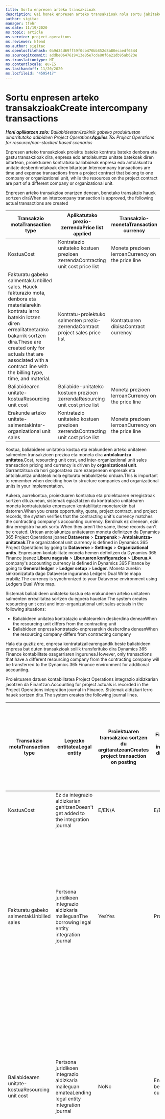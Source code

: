 ```yaml
---
title: Sortu enpresen arteko transakzioak
description: Gai honek enpresen arteko transakzioak nola sortu jakiteko informazioa eskaintzen du.
author: sigitac
manager: tfehr
ms.date: 11/19/2020
ms.topic: article
ms.service: project-operations
ms.reviewer: kfend
ms.author: sigitac
ms.openlocfilehash: 0a9d34d69ff59f0cb470bb852d8a80ecaedf6544
ms.sourcegitcommit: addbe0647619413e85e7cde80f6a21db95ab623e
ms.translationtype: HT
ms.contentlocale: eu-ES
ms.lasthandoff: 11/20/2020
ms.locfileid: "4595417"
---
```

# <a name="create-intercompany-transactions"></a><span data-ttu-id="f3b0e-103">Sortu enpresen arteko transakzioak</span><span class="sxs-lookup"><span data-stu-id="f3b0e-103">Create intercompany transactions</span></span>

<span data-ttu-id="f3b0e-104">_**Honi aplikatzen zaio:** Baliabideetan/Izakinik gabeko produktuetan oinarritutako adibideen Project Operations_</span><span class="sxs-lookup"><span data-stu-id="f3b0e-104">_**Applies To:** Project Operations for resource/non-stocked based scenarios_</span></span>

<span data-ttu-id="f3b0e-105">Enpresen arteko transakzioak proiektu bateko kontratu bateko denbora eta gastu transakzioak dira, enpresa edo antolakuntza unitate batekoak diren bitartean, proiektuaren kontratuko baliabideak enpresa edo antolakuntza unitate desberdinetakoak diren bitartean.</span><span class="sxs-lookup"><span data-stu-id="f3b0e-105">Intercompany transactions are time and expense transactions from a project contract that belong to one company or organizational unit, while the resources on the project contract are part of a different company or organizational unit.</span></span>

<span data-ttu-id="f3b0e-106">Enpresen arteko transakzioa onartzen denean, benetako transakzio hauek sortzen dira</span><span class="sxs-lookup"><span data-stu-id="f3b0e-106">When an intercompany transaction is approved, the following actual transactions are created</span></span>

| <span data-ttu-id="f3b0e-107">**Transakzio mota**</span><span class="sxs-lookup"><span data-stu-id="f3b0e-107">**Transaction type**</span></span> | <span data-ttu-id="f3b0e-108">**Aplikatutako prezio-zerrenda**</span><span class="sxs-lookup"><span data-stu-id="f3b0e-108">**Price list applied**</span></span> | <span data-ttu-id="f3b0e-109">**Transakzio-moneta**</span><span class="sxs-lookup"><span data-stu-id="f3b0e-109">**Transaction currency**</span></span> |
| --- | --- | --- |
| <span data-ttu-id="f3b0e-110">Kostua</span><span class="sxs-lookup"><span data-stu-id="f3b0e-110">Cost</span></span> | <span data-ttu-id="f3b0e-111">Kontratazio unitateko kostuen prezioen zerrenda</span><span class="sxs-lookup"><span data-stu-id="f3b0e-111">Contracting unit cost price list</span></span> | <span data-ttu-id="f3b0e-112">Moneta prezioen lerroan</span><span class="sxs-lookup"><span data-stu-id="f3b0e-112">Currency on the price line</span></span> |
| <span data-ttu-id="f3b0e-113">Fakturatu gabeko salmentak.</span><span class="sxs-lookup"><span data-stu-id="f3b0e-113">Unbilled sales.</span></span> <span data-ttu-id="f3b0e-114">Hauek fakturazio mota, denbora eta materialarekin kontratu lerro batekin lotzen diren errealitateetarako bakarrik sortzen dira.</span><span class="sxs-lookup"><span data-stu-id="f3b0e-114">These are created only for actuals that are associated with a contract line with the billing type, time, and material.</span></span> | <span data-ttu-id="f3b0e-115">Kontratu-proiektuko salmenten prezio-zerrenda</span><span class="sxs-lookup"><span data-stu-id="f3b0e-115">Contract project sales price list</span></span> | <span data-ttu-id="f3b0e-116">Kontratuaren dibisa</span><span class="sxs-lookup"><span data-stu-id="f3b0e-116">Contract currency</span></span> |
| <span data-ttu-id="f3b0e-117">Baliabidearen unitate-kostua</span><span class="sxs-lookup"><span data-stu-id="f3b0e-117">Resourcing unit cost</span></span> | <span data-ttu-id="f3b0e-118">Baliabide-unitateko kostuen prezioen zerrenda</span><span class="sxs-lookup"><span data-stu-id="f3b0e-118">Resourcing unit cost price list</span></span> | <span data-ttu-id="f3b0e-119">Moneta prezioen lerroan</span><span class="sxs-lookup"><span data-stu-id="f3b0e-119">Currency on the price line</span></span> |
| <span data-ttu-id="f3b0e-120">Erakunde arteko unitate-salmentak</span><span class="sxs-lookup"><span data-stu-id="f3b0e-120">Inter-organizational unit sales</span></span> | <span data-ttu-id="f3b0e-121">Kontratazio unitateko kostuen prezioen zerrenda</span><span class="sxs-lookup"><span data-stu-id="f3b0e-121">Contracting unit cost price list</span></span> | <span data-ttu-id="f3b0e-122">Moneta prezioen lerroan</span><span class="sxs-lookup"><span data-stu-id="f3b0e-122">Currency on the price line</span></span> |

<span data-ttu-id="f3b0e-123">Kostua, baliabideen unitateko kostua eta erakundeen arteko unitateen salmenten transakzioen prezioa eta moneta dira **antolakuntza unitatea**.</span><span class="sxs-lookup"><span data-stu-id="f3b0e-123">Cost, resourcing unit cost, and inter-organizational unit sales transaction pricing and currency is driven by **organizational unit**.</span></span> <span data-ttu-id="f3b0e-124">Garrantzitsua da hori gogoratzea zure ezarpenean enpresak eta antolakuntza unitateak nola egituratu erabakitzeko orduan.</span><span class="sxs-lookup"><span data-stu-id="f3b0e-124">This is important to remember when deciding how to structure companies and organizational units in your implementation.</span></span>

<span data-ttu-id="f3b0e-125">Aukera, aurrekontua, proiektuaren kontratua eta proiektuaren erregistroak sortzen dituzunean, sistemak egiaztatzen du kontratazio unitatearen moneta kontratatutako enpresaren kontabilitate monetarekin bat datorren.</span><span class="sxs-lookup"><span data-stu-id="f3b0e-125">When you create opportunity, quote, project contract, and project records, the system verifies that the contracting unit's currency matches the contracting company's accounting currency.</span></span> <span data-ttu-id="f3b0e-126">Berdinak ez direnean, ezin dira erregistro hauek sortu.</span><span class="sxs-lookup"><span data-stu-id="f3b0e-126">When they aren't the same, these records can't be created.</span></span> <span data-ttu-id="f3b0e-127">Urtean antolakuntza unitatearen moneta definitzen da Dynamics 365 Project Operations joanez **Dataverse** > **Ezarpenak** > **Antolakuntza-unitateak**.</span><span class="sxs-lookup"><span data-stu-id="f3b0e-127">The organizational unit currency is defined in Dynamics 365 Project Operations by going to **Dataverse** > **Settings** > **Organizational units**.</span></span> <span data-ttu-id="f3b0e-128">Enpresaren kontabilitate moneta hemen definitzen da Dynamics 365 Finance joanez **Liburu nagusia** > **Liburuaren konfigurazioa** > **Liburua**.</span><span class="sxs-lookup"><span data-stu-id="f3b0e-128">A company's accounting currency is defined in Dynamics 365 Finance by going to **General ledger** > **Ledger setup** > **Ledger**.</span></span> <span data-ttu-id="f3b0e-129">Moneta zurekin sinkronizatuta dago Dataverse ingurunea Ledgers Dual Write mapa erabiliz.</span><span class="sxs-lookup"><span data-stu-id="f3b0e-129">The currency is synchronized to your Dataverse environment using Ledgers Dual Write map.</span></span>

<span data-ttu-id="f3b0e-130">Sistemak baliabideen unitateko kostua eta erakundeen arteko unitateen salmenten errealitatea sortzen du egoera hauetan:</span><span class="sxs-lookup"><span data-stu-id="f3b0e-130">The system creates resourcing unit cost and inter-organizational unit sales actuals  in the following situations:</span></span>

  - <span data-ttu-id="f3b0e-131">Baliabideen unitatea kontratazio unitatearekin desberdina denean</span><span class="sxs-lookup"><span data-stu-id="f3b0e-131">When the resourcing unit differs from the contracting unit</span></span>
  - <span data-ttu-id="f3b0e-132">Baliabideen enpresa kontratazio-enpresarekin desberdina denean</span><span class="sxs-lookup"><span data-stu-id="f3b0e-132">When the resourcing company differs from contracting company</span></span>

<span data-ttu-id="f3b0e-133">Hala eta guztiz ere, enpresa kontratatzailearengandik beste baliabideen enpresa bat duten transakzioak soilik transferituko dira Dynamics 365 Finance kontabilitate osagarriaren ingurunea.</span><span class="sxs-lookup"><span data-stu-id="f3b0e-133">However, only transactions that have a different resourcing company from the contracting company will be transferred to the Dynamics 365 Finance environment for additional accounting.</span></span>

<span data-ttu-id="f3b0e-134">Proiektuaren datuen kontabilitatea Project Operations integrazio aldizkarian jasotzen da Finantzan.</span><span class="sxs-lookup"><span data-stu-id="f3b0e-134">Accounting for project actuals is recorded in the Project Operations integration journal in Finance.</span></span> <span data-ttu-id="f3b0e-135">Sistemak aldizkari lerro hauek sortzen ditu.</span><span class="sxs-lookup"><span data-stu-id="f3b0e-135">The system creates the following journal lines.</span></span>

| <span data-ttu-id="f3b0e-136">**Transakzio mota**</span><span class="sxs-lookup"><span data-stu-id="f3b0e-136">**Transaction type**</span></span> | <span data-ttu-id="f3b0e-137">**Legezko entitatea**</span><span class="sxs-lookup"><span data-stu-id="f3b0e-137">**Legal entity**</span></span> | <span data-ttu-id="f3b0e-138">**Proiektuaren transakzioa sortzen du argitaratzean**</span><span class="sxs-lookup"><span data-stu-id="f3b0e-138">**Creates project transaction on posting**</span></span> | <span data-ttu-id="f3b0e-139">**Finantza-dimentsio lehenetsien inprimakia**</span><span class="sxs-lookup"><span data-stu-id="f3b0e-139">**Financial dimensions default from**</span></span> | <span data-ttu-id="f3b0e-140">**Fakturazio-salmenta lehenetsien gaineko zerga taldea eta fakturazio elementuen salmenten gaineko zerga taldea**</span><span class="sxs-lookup"><span data-stu-id="f3b0e-140">**Default billing sales tax group and billing item sales tax group**</span></span> |
| --- | --- | --- | --- | --- |
| <span data-ttu-id="f3b0e-141">Kostua</span><span class="sxs-lookup"><span data-stu-id="f3b0e-141">Cost</span></span> | <span data-ttu-id="f3b0e-142">Ez da integrazio aldizkarian gehitzen</span><span class="sxs-lookup"><span data-stu-id="f3b0e-142">Doesn't get added to the integration journal</span></span> | <span data-ttu-id="f3b0e-143">E/E</span><span class="sxs-lookup"><span data-stu-id="f3b0e-143">N\A</span></span> | <span data-ttu-id="f3b0e-144">E/E</span><span class="sxs-lookup"><span data-stu-id="f3b0e-144">N\A</span></span> | <span data-ttu-id="f3b0e-145">E/E</span><span class="sxs-lookup"><span data-stu-id="f3b0e-145">N\A</span></span> |
| <span data-ttu-id="f3b0e-146">Fakturatu gabeko salmentak</span><span class="sxs-lookup"><span data-stu-id="f3b0e-146">Unbilled sales</span></span> | <span data-ttu-id="f3b0e-147">Pertsona juridikoen integrazio aldizkaria maileguan</span><span class="sxs-lookup"><span data-stu-id="f3b0e-147">The borrowing legal entity integration journal</span></span> | <span data-ttu-id="f3b0e-148">Yes</span><span class="sxs-lookup"><span data-stu-id="f3b0e-148">Yes</span></span> | <span data-ttu-id="f3b0e-149">Project</span><span class="sxs-lookup"><span data-stu-id="f3b0e-149">Project</span></span> | <span data-ttu-id="f3b0e-150">**Fakturazio salmenten gaineko zerga taldea**: **Kontratuko bezeroan** oinarrituta</span><span class="sxs-lookup"><span data-stu-id="f3b0e-150">**Billing sales tax group**: Based on the **contract customer**</span></span> <br/> <span data-ttu-id="f3b0e-151">**Fakturazio elementuen salmenten gaineko zerga taldea**: Aldizkariaren lerroan dagoen pertsona juridikoaren proiektuaren kategoriatik</span><span class="sxs-lookup"><span data-stu-id="f3b0e-151">**Billing item sales tax group**: From the current legal entity project category on the journal line</span></span> |
| <span data-ttu-id="f3b0e-152">Baliabidearen unitate-kostua</span><span class="sxs-lookup"><span data-stu-id="f3b0e-152">Resourcing unit cost</span></span> | <span data-ttu-id="f3b0e-153">Pertsona juridikoen integrazio aldizkaria maileguan ematea</span><span class="sxs-lookup"><span data-stu-id="f3b0e-153">Lending legal entity integration journal</span></span> | <span data-ttu-id="f3b0e-154">No</span><span class="sxs-lookup"><span data-stu-id="f3b0e-154">No</span></span> | <span data-ttu-id="f3b0e-155">Enpresen arteko bezeroa</span><span class="sxs-lookup"><span data-stu-id="f3b0e-155">Intercompany customer</span></span> | <span data-ttu-id="f3b0e-156">**Fakturazio salmenten gaineko zerga taldea**: **Enpresen arteko bezeroan** oinarrituta</span><span class="sxs-lookup"><span data-stu-id="f3b0e-156">**Billing sales tax group**: Based on the **intercompany customer**</span></span> <br/> <span data-ttu-id="f3b0e-157">**Fakturazio elementuen salmenten gaineko zerga taldea**: Aldizkariaren lerroan dagoen pertsona juridikoaren proiektuaren kategoriatik</span><span class="sxs-lookup"><span data-stu-id="f3b0e-157">**Billing item sales tax group**: From the current legal entity project category on the journal line</span></span> |
| <span data-ttu-id="f3b0e-158">Erakunde arteko salmentak</span><span class="sxs-lookup"><span data-stu-id="f3b0e-158">Inter-organizational sales</span></span> | <span data-ttu-id="f3b0e-159">Pertsona juridikoen integrazio aldizkaria maileguan ematea</span><span class="sxs-lookup"><span data-stu-id="f3b0e-159">Lending legal entity integration journal</span></span> | <span data-ttu-id="f3b0e-160">No</span><span class="sxs-lookup"><span data-stu-id="f3b0e-160">No</span></span> | <span data-ttu-id="f3b0e-161">Enpresen arteko bezeroa</span><span class="sxs-lookup"><span data-stu-id="f3b0e-161">Intercompany customer</span></span> | <span data-ttu-id="f3b0e-162">**Fakturazio salmenten gaineko zerga taldea**: **Enpresen arteko bezeroan** oinarrituta</span><span class="sxs-lookup"><span data-stu-id="f3b0e-162">**Billing sales tax group**: Based on the **intercompany customer**</span></span> <br/> <span data-ttu-id="f3b0e-163">**Fakturazio elementuen salmenten gaineko zerga taldea**: Aldizkariaren lerroan dagoen pertsona juridikoaren proiektuaren kategoriatik</span><span class="sxs-lookup"><span data-stu-id="f3b0e-163">**Billing item sales tax group**: From the current legal entity project category on the journal line</span></span> |

### <a name="example-intercompany-transactions"></a><span data-ttu-id="f3b0e-164">Adibidez: enpresen arteko transakzioak</span><span class="sxs-lookup"><span data-stu-id="f3b0e-164">Example: Intercompany transactions</span></span>

<span data-ttu-id="f3b0e-165">Molly Clark, GBPMn lan egiten duen garatzaileak 10 orduko lana erregistratzen du USPM Adventure Works proiektu baten aurka, proiektuaren kudeatzaileak onartzen duena.</span><span class="sxs-lookup"><span data-stu-id="f3b0e-165">Molly Clark, developer employed in GBPM records 10 hours of work against a USPM Adventure Works project, which is approved by the project manager.</span></span> <span data-ttu-id="f3b0e-166">Garatzaileen GBPM kostua orduko 88 GBP da.</span><span class="sxs-lookup"><span data-stu-id="f3b0e-166">Developer cost in GBPM is 88 GBP per hour.</span></span> <span data-ttu-id="f3b0e-167">GBPM-k USPM 120 USD fakturatuko du garatzaileen orduko.</span><span class="sxs-lookup"><span data-stu-id="f3b0e-167">GBPM will bill USPM 120 USD per developer hour.</span></span> <span data-ttu-id="f3b0e-168">USPM-k bezeroari Adventure Works, 200 USD fakturatuko dio GBPM baliabideak egindako lana.</span><span class="sxs-lookup"><span data-stu-id="f3b0e-168">USPM will bill the customer Adventure Works, 200 USD for work done by the GBPM resource.</span></span> <span data-ttu-id="f3b0e-169">Informazio gehiago eskuratzeko, ikusi [Konfiguratu enpresa arteko fakturak](configure-intercompany-invoicing.md).</span><span class="sxs-lookup"><span data-stu-id="f3b0e-169">For more information, see [Configure intercompany invoicing](configure-intercompany-invoicing.md).</span></span>

1. <span data-ttu-id="f3b0e-170">Project Operations atalean, joan hona: **Baliabideak**, eta hautatu **Molly Clark** zerrendatik.</span><span class="sxs-lookup"><span data-stu-id="f3b0e-170">In Project Operations, go to **Resources**, and select **Molly Clark** from the list.</span></span> <span data-ttu-id="f3b0e-171">**Antolaketa** fitxako **Enpresa** eremuan, hautatu **GBPM**.</span><span class="sxs-lookup"><span data-stu-id="f3b0e-171">On the **Scheduling** tab, in the **Company** field, select **GBPM**.</span></span>
2. <span data-ttu-id="f3b0e-172">Joan **Salmentak** > **Bezeroak** aukerara, eta hautatu **Berria** Adventure Works-eko bezeroen erregistro berria sortzeko.</span><span class="sxs-lookup"><span data-stu-id="f3b0e-172">Go to **Sales** > **Customers**, and select **New** to create a new customer record for Adventure Works.</span></span>
    1. <span data-ttu-id="f3b0e-173">Ezarri enpresa **USPM** gisa.</span><span class="sxs-lookup"><span data-stu-id="f3b0e-173">Set the company to **USPM**.</span></span>
    2. <span data-ttu-id="f3b0e-174">Ezarri **Harreman mota** **Bezeroa** gisa.</span><span class="sxs-lookup"><span data-stu-id="f3b0e-174">Set **Relationship type** to **Customer**.</span></span>
    3. <span data-ttu-id="f3b0e-175">Aukeratu **10. bezero taldea - Etxekoa**.</span><span class="sxs-lookup"><span data-stu-id="f3b0e-175">Select **Customer group 10 – Domestic**.</span></span>
    4. <span data-ttu-id="f3b0e-176">Ezarri moneta **USD** gisa.</span><span class="sxs-lookup"><span data-stu-id="f3b0e-176">Set currency to **USD**.</span></span>
    5. <span data-ttu-id="f3b0e-177">Erregistroa gorde</span><span class="sxs-lookup"><span data-stu-id="f3b0e-177">Save the record.</span></span>
3. <span data-ttu-id="f3b0e-178">Joan **Salmentak** > **Proiektuen kontratuak** aukerara, eta sortu Adventure Works-en proiektuaren kontratu berria.</span><span class="sxs-lookup"><span data-stu-id="f3b0e-178">Go to **Sales** > **Project Contracts** and create a new project contract for Adventure Works.</span></span>
    1. <span data-ttu-id="f3b0e-179">Ezarri jabea den enpresa **USPM** eta kontratazio unitatea **Contoso Robotics US**.</span><span class="sxs-lookup"><span data-stu-id="f3b0e-179">Set the owning company to **USPM** and the contracting unit to **Contoso Robotics US**.</span></span>
    2. <span data-ttu-id="f3b0e-180">Aukeratu Adventure Works bezero gisa.</span><span class="sxs-lookup"><span data-stu-id="f3b0e-180">Select Adventure Works as the customer.</span></span>
    3. <span data-ttu-id="f3b0e-181">Aukeratu produktuen prezioen zerrenda eta gorde erregistroa.</span><span class="sxs-lookup"><span data-stu-id="f3b0e-181">Select a product price list and save the record.</span></span>
    4. <span data-ttu-id="f3b0e-182">**Kontratu-lerroak** fitxan, sortu kontratu lerro berria.</span><span class="sxs-lookup"><span data-stu-id="f3b0e-182">On the **Contract Lines** tab, create a new contract line.</span></span> <span data-ttu-id="f3b0e-183">Ezarri edozein izen eta hautatu **Denbora eta materialak** fakturazio metodo gisa.</span><span class="sxs-lookup"><span data-stu-id="f3b0e-183">Set any name, and select **Time and Materials** as the billing method.</span></span>
    5. <span data-ttu-id="f3b0e-184">Sortu proiektu berria eta lotu kontratu lerro honekin.</span><span class="sxs-lookup"><span data-stu-id="f3b0e-184">Create a new project and associate it with this contract line.</span></span>
4. <span data-ttu-id="f3b0e-185">Saioa hasi baliabide gisa, **Molly Clark**.</span><span class="sxs-lookup"><span data-stu-id="f3b0e-185">Sign in as the resource, **Molly Clark**.</span></span> <span data-ttu-id="f3b0e-186">Joan **Proiektuak** > **Denbora-sarrerak** aukerak, eta sortu Adventure Works proiektuaren denbora sarrera.</span><span class="sxs-lookup"><span data-stu-id="f3b0e-186">Go to **Projects** > **Time entries**, and create a time entry for the Adventure Works project.</span></span>
5. <span data-ttu-id="f3b0e-187">Saioa hasi proiektuaren kudeatzaile gisa.</span><span class="sxs-lookup"><span data-stu-id="f3b0e-187">Sign in as the Project manager.</span></span> <span data-ttu-id="f3b0e-188">Joan **Proiektuak** > **Onarpenak** aukerara, eta onartu Molly Clark-ek erregistratutako denbora sartzeko transakzioa.</span><span class="sxs-lookup"><span data-stu-id="f3b0e-188">Go to **Projects** > **Approvals**, and approve the time entry transaction logged by Molly Clark.</span></span>
6. <span data-ttu-id="f3b0e-189">Joan Adventure Works proiektura eta hautatu **Erlazionatuta** >**Benetakoak**.</span><span class="sxs-lookup"><span data-stu-id="f3b0e-189">Navigate to the Adventure Works project and select \*\*Related > **Actuals**.</span></span> <span data-ttu-id="f3b0e-190">Egiazko transakzio hauek sortzen dira.</span><span class="sxs-lookup"><span data-stu-id="f3b0e-190">The following actuals transactions are created.</span></span>

| <span data-ttu-id="f3b0e-191">**Transakzio mota**</span><span class="sxs-lookup"><span data-stu-id="f3b0e-191">**Transaction type**</span></span> | <span data-ttu-id="f3b0e-192">**Prezioa**</span><span class="sxs-lookup"><span data-stu-id="f3b0e-192">**Price**</span></span> | <span data-ttu-id="f3b0e-193">**Transakzio-moneta**</span><span class="sxs-lookup"><span data-stu-id="f3b0e-193">**Transaction currency**</span></span> | <span data-ttu-id="f3b0e-194">**Zenbatekoa**</span><span class="sxs-lookup"><span data-stu-id="f3b0e-194">**Amount**</span></span> |
| --- | --- | --- | --- |
| <span data-ttu-id="f3b0e-195">Kostua</span><span class="sxs-lookup"><span data-stu-id="f3b0e-195">Cost</span></span> | <span data-ttu-id="f3b0e-196">120</span><span class="sxs-lookup"><span data-stu-id="f3b0e-196">120</span></span> | <span data-ttu-id="f3b0e-197">USD</span><span class="sxs-lookup"><span data-stu-id="f3b0e-197">USD</span></span> | <span data-ttu-id="f3b0e-198">1200</span><span class="sxs-lookup"><span data-stu-id="f3b0e-198">1200</span></span> |
| <span data-ttu-id="f3b0e-199">Fakturatu gabeko salmentak</span><span class="sxs-lookup"><span data-stu-id="f3b0e-199">Unbilled sales</span></span> | <span data-ttu-id="f3b0e-200">200</span><span class="sxs-lookup"><span data-stu-id="f3b0e-200">200</span></span> | <span data-ttu-id="f3b0e-201">USD</span><span class="sxs-lookup"><span data-stu-id="f3b0e-201">USD</span></span> | <span data-ttu-id="f3b0e-202">2000</span><span class="sxs-lookup"><span data-stu-id="f3b0e-202">2000</span></span> |
| <span data-ttu-id="f3b0e-203">Baliabidearen unitate-kostua</span><span class="sxs-lookup"><span data-stu-id="f3b0e-203">Resourcing unit cost</span></span> | <span data-ttu-id="f3b0e-204">88</span><span class="sxs-lookup"><span data-stu-id="f3b0e-204">88</span></span> | <span data-ttu-id="f3b0e-205">GBP</span><span class="sxs-lookup"><span data-stu-id="f3b0e-205">GBP</span></span> | <span data-ttu-id="f3b0e-206">880</span><span class="sxs-lookup"><span data-stu-id="f3b0e-206">880</span></span> |
| <span data-ttu-id="f3b0e-207">Erakunde arteko unitate-salmentak</span><span class="sxs-lookup"><span data-stu-id="f3b0e-207">Inter-org unit sales</span></span> | <span data-ttu-id="f3b0e-208">120</span><span class="sxs-lookup"><span data-stu-id="f3b0e-208">120</span></span> | <span data-ttu-id="f3b0e-209">USD</span><span class="sxs-lookup"><span data-stu-id="f3b0e-209">USD</span></span> | <span data-ttu-id="f3b0e-210">1200</span><span class="sxs-lookup"><span data-stu-id="f3b0e-210">1200</span></span> |

7. <span data-ttu-id="f3b0e-211">Hasi saioa USPM kontulari gisa.</span><span class="sxs-lookup"><span data-stu-id="f3b0e-211">Sign in as a USPM accountant.</span></span> <span data-ttu-id="f3b0e-212">Ireki Project Operations-en Finantza instantzia, eta hautatu enpresa **USPM**.</span><span class="sxs-lookup"><span data-stu-id="f3b0e-212">Open the Finance instance of Project Operations, and select the company **USPM**.</span></span> 
8. <span data-ttu-id="f3b0e-213">Joan **Proiektuen kudeaketa eta kontabilitatea** > **Aldizkakoa** > **Project Operations Customer Engagement-en** > **Inportatu eszenaratzetik** eta hautatu aldian aldiko prozesua abiarazteko.</span><span class="sxs-lookup"><span data-stu-id="f3b0e-213">Go to **Project management and accounting** > **Periodic** > **Project Operations on Customer Engagement** > **Import from staging** and select to run the periodic process.</span></span> <span data-ttu-id="f3b0e-214">Aldian-aldiko prozesu honek Project Operations Integration aldizkaria beteko du.</span><span class="sxs-lookup"><span data-stu-id="f3b0e-214">This periodic process will fill in Project Operations Integration journal.</span></span>
9. <span data-ttu-id="f3b0e-215">Joan **Proiektuen kudeaketa eta kontabilitatea** > **Aldizkariak** > **Project Operations integrazio aldizkaria** eta aldizkari lerroak berrikusi.</span><span class="sxs-lookup"><span data-stu-id="f3b0e-215">Go to **Project management and accounting** > **Journals** > **Project Operations integration journal** and review the journal lines.</span></span> <span data-ttu-id="f3b0e-216">Sistemak lerro hauek sortzen ditu.</span><span class="sxs-lookup"><span data-stu-id="f3b0e-216">The system creates the following line.</span></span>

    | <span data-ttu-id="f3b0e-217">**Transakzio mota**</span><span class="sxs-lookup"><span data-stu-id="f3b0e-217">**Transaction type**</span></span> | <span data-ttu-id="f3b0e-218">**Prezioa**</span><span class="sxs-lookup"><span data-stu-id="f3b0e-218">**Price**</span></span> | <span data-ttu-id="f3b0e-219">**Transakzio-moneta**</span><span class="sxs-lookup"><span data-stu-id="f3b0e-219">**Transaction currency**</span></span> | <span data-ttu-id="f3b0e-220">**Zenbatekoa**</span><span class="sxs-lookup"><span data-stu-id="f3b0e-220">**Amount**</span></span> |
    | --- | --- | --- | --- |
    | <span data-ttu-id="f3b0e-221">Fakturatu gabeko salmentak</span><span class="sxs-lookup"><span data-stu-id="f3b0e-221">Unbilled sales</span></span> | <span data-ttu-id="f3b0e-222">200</span><span class="sxs-lookup"><span data-stu-id="f3b0e-222">200</span></span> | <span data-ttu-id="f3b0e-223">USD</span><span class="sxs-lookup"><span data-stu-id="f3b0e-223">USD</span></span> | <span data-ttu-id="f3b0e-224">2000</span><span class="sxs-lookup"><span data-stu-id="f3b0e-224">2000</span></span> |

    <span data-ttu-id="f3b0e-225">Sistema proiektu honetarako diru-sarrerak lortzeko konfiguratuta badago, honako hau argitaratuko da:</span><span class="sxs-lookup"><span data-stu-id="f3b0e-225">If the system is set up to accrue revenue for this project, the following is posted:</span></span>

    - <span data-ttu-id="f3b0e-226">Zordunketa: proiektua - WIP salmenten balioa 200 USD</span><span class="sxs-lookup"><span data-stu-id="f3b0e-226">Debit: Project – WIP sales value 200 USD</span></span>
    - <span data-ttu-id="f3b0e-227">Kreditua: proiektua - Metatutako diru-sarrerak 200 USD</span><span class="sxs-lookup"><span data-stu-id="f3b0e-227">Credit: Project – Accrued Revenue 200 USD</span></span>

    <span data-ttu-id="f3b0e-228">Fakturarik gabeko salmenta hau fakturatzeko prest dago.</span><span class="sxs-lookup"><span data-stu-id="f3b0e-228">This unbilled sale is now ready for invoicing.</span></span> <span data-ttu-id="f3b0e-229">Adventure Works bezeroaren faktura ekonomikoki bidal daiteke behar denean.</span><span class="sxs-lookup"><span data-stu-id="f3b0e-229">The invoice for the customer Adventure Works can be financially posted when needed.</span></span>

10. <span data-ttu-id="f3b0e-230">Hasi saioa **GBPM** kontulari gisa.</span><span class="sxs-lookup"><span data-stu-id="f3b0e-230">Sign in as the **GBPM** accountant.</span></span> <span data-ttu-id="f3b0e-231">Ireki Project Operations-en Finantza instantzia, eta ireki enpresa, **GBPM**.</span><span class="sxs-lookup"><span data-stu-id="f3b0e-231">Open the Finance instance of Project Operations, and open the company, **GBPM**.</span></span> 
11. <span data-ttu-id="f3b0e-232">Joan **Proiektuen kudeaketa eta kontabilitatea** > **Aldizkakoa** > **Project Operations Customer Engagement-en** > **Inportatu eszenaratzetik** eta abiarazi aldiko prozesua Project Operations-en integrazio-egunkaria betetzeko.</span><span class="sxs-lookup"><span data-stu-id="f3b0e-232">Go to **Project management and accounting** > **Periodic** > **Project Operations on Customer Engagement** > **Import from staging** and run the periodic process to  fill in Project Operations Integration journal.</span></span>
12. <span data-ttu-id="f3b0e-233">Joan **Proiektuen kudeaketa eta kontabilitatea** > **Aldizkariak** > **Project Operations integrazio aldizkaria** eta lerroak berrikusi.</span><span class="sxs-lookup"><span data-stu-id="f3b0e-233">Go to **Project management and accounting** > **Journals** > **Project Operations integration journal** and review the lines.</span></span> <span data-ttu-id="f3b0e-234">Sistemak lerro hau sortzen du.</span><span class="sxs-lookup"><span data-stu-id="f3b0e-234">The system creates the following lines.</span></span>

    | <span data-ttu-id="f3b0e-235">**Transakzio mota**</span><span class="sxs-lookup"><span data-stu-id="f3b0e-235">**Transaction type**</span></span> | <span data-ttu-id="f3b0e-236">**Prezioa**</span><span class="sxs-lookup"><span data-stu-id="f3b0e-236">**Price**</span></span> | <span data-ttu-id="f3b0e-237">**Transakzio-moneta**</span><span class="sxs-lookup"><span data-stu-id="f3b0e-237">**Transaction currency**</span></span> | <span data-ttu-id="f3b0e-238">**Zenbatekoa**</span><span class="sxs-lookup"><span data-stu-id="f3b0e-238">**Amount**</span></span> |
    | --- | --- | --- | --- |
    | <span data-ttu-id="f3b0e-239">Baliabidearen unitate-kostua</span><span class="sxs-lookup"><span data-stu-id="f3b0e-239">Resourcing unit cost</span></span> | <span data-ttu-id="f3b0e-240">88</span><span class="sxs-lookup"><span data-stu-id="f3b0e-240">88</span></span> | <span data-ttu-id="f3b0e-241">GBP</span><span class="sxs-lookup"><span data-stu-id="f3b0e-241">GBP</span></span> | <span data-ttu-id="f3b0e-242">880</span><span class="sxs-lookup"><span data-stu-id="f3b0e-242">880</span></span> |
    | <span data-ttu-id="f3b0e-243">Erakunde arteko unitate-salmentak</span><span class="sxs-lookup"><span data-stu-id="f3b0e-243">Inter-org unit sales</span></span> | <span data-ttu-id="f3b0e-244">120</span><span class="sxs-lookup"><span data-stu-id="f3b0e-244">120</span></span> | <span data-ttu-id="f3b0e-245">USD</span><span class="sxs-lookup"><span data-stu-id="f3b0e-245">USD</span></span> | <span data-ttu-id="f3b0e-246">1200</span><span class="sxs-lookup"><span data-stu-id="f3b0e-246">1200</span></span> |

    <span data-ttu-id="f3b0e-247">Erregistro horiek argitaratzeak honako bono transakzio hauek eragiten ditu:</span><span class="sxs-lookup"><span data-stu-id="f3b0e-247">Posting these records result in the following voucher transactions:</span></span>

    - <span data-ttu-id="f3b0e-248">Zordunketa: proiektuak 88 GBP balio ditu</span><span class="sxs-lookup"><span data-stu-id="f3b0e-248">Debit: Project cost 88 GBP</span></span>
    - <span data-ttu-id="f3b0e-249">Kreditua: Nominen esleipena 88 GBP</span><span class="sxs-lookup"><span data-stu-id="f3b0e-249">Credit: Payroll allocation 88 GBP</span></span>

    <span data-ttu-id="f3b0e-250">Sistema proiektu honetarako enpresa arteko diru-sarrerak lortzeko konfiguratuta badago, honako hau argitaratuko da:</span><span class="sxs-lookup"><span data-stu-id="f3b0e-250">If system is set up to accrue intercompany revenue, the following is posted:</span></span>

    - <span data-ttu-id="f3b0e-251">Zordunketa: proiektua - WIP salmenten balioa 120 USD</span><span class="sxs-lookup"><span data-stu-id="f3b0e-251">Debit: Project – WIP sales value 120 USD</span></span>
    - <span data-ttu-id="f3b0e-252">Kreditua: proiektua - Metatutako diru-sarrerak 120 USD</span><span class="sxs-lookup"><span data-stu-id="f3b0e-252">Credit: Project – Accrued Revenue 120 USD</span></span>

    <span data-ttu-id="f3b0e-253">Sistema enpresaren bezeroen arteko faktura sortzeko prest dago.</span><span class="sxs-lookup"><span data-stu-id="f3b0e-253">The system is now ready to create an intercompany customer invoice.</span></span>
